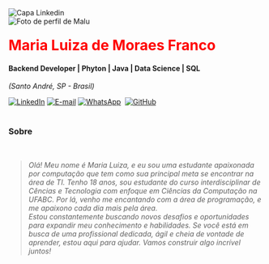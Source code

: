 <img align="center" padding="0" alt="Capa Linkedin" src="https://media.licdn.com/dms/image/D4D16AQFgS9TqS1Q7OA/profile-displaybackgroundimage-shrink_350_1400/0/1680552977048?e=1715817600&v=beta&t=ppkAYbzm5Xc_yuIB3sEZAyMnYXNHWWrmEJy6sIjl0hI">
<br >
<img align="left" padding="20px" alt="Foto de perfil de Malu" src="https://media.licdn.com/dms/image/D4D35AQE6Dfz97La5pg/profile-framedphoto-shrink_200_200/0/1710214265360?e=1710993600&v=beta&t=n750qmz938tYcdHPcURSPGACOYcq_Uh-b5p7PeQLFhk">
<h1> 
  <a href="https://www.linkedin.com/in/malumoraesfranco/" style="color: #f00 !important; text-decoration: none; color: inherit;">
    <span>Maria Luiza de Moraes Franco</span>
  </a>
</h1>

#### Backend Developer | Phyton | Java | Data Science | SQL
<i>(Santo André, SP - Brasil)</i>

[![LinkedIn](https://img.shields.io/badge/linkedin-%230077B5.svg?style=for-the-badge&logo=linkedin&logoColor=white)](https://www.linkedin.com/in/malumoraesfranco/)
[![E-mail](https://img.shields.io/badge/-Email-0077B5?style=for-the-badge&logo=microsoft-outlook&logoColor=white)](mailto:malumoraesfrancoctt@gmail.com)
[![WhatsApp](https://img.shields.io/badge/WhatsApp-0077B5?style=for-the-badge&logo=whatsapp&logoColor=white)](https://wa.me/55+11+966311159)  
[![GitHub](https://img.shields.io/badge/GitHub-0077B5?style=for-the-badge&logo=github&logoColor=white)](https://github.com/malumf)
<br />
<br />

###  Sobre
<i>
<br />

> Olá! Meu nome é Maria Luiza, e eu sou uma estudante apaixonada por computação que tem como sua principal meta se encontrar na área de TI. Tenho 18 anos, sou estudante do curso interdisciplinar de Cências e Tecnologia com enfoque em Ciências da Computação na UFABC. Por lá, venho me encantando com a área de programação, e me apaixono cada dia mais pela área.  
> Estou constantemente buscando novos desafios e oportunidades para expandir meu conhecimento e habilidades. Se você está em busca de uma profissional dedicada, ágil e cheia de vontade de aprender, estou aqui para ajudar. Vamos construir algo incrível juntos!
</i>


<br />
